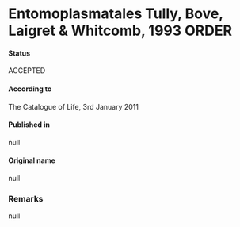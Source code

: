 Entomoplasmatales Tully, Bove, Laigret & Whitcomb, 1993 ORDER
=======

#### Status
ACCEPTED

#### According to
The Catalogue of Life, 3rd January 2011

#### Published in
null

#### Original name
null

### Remarks
null